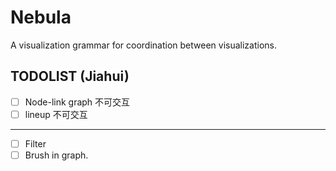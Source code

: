 # Nebula
A visualization grammar for coordination between visualizations.

## TODOLIST (Jiahui)
- [ ] Node-link graph 不可交互
- [ ] lineup 不可交互
---

- [ ] Filter
- [ ] Brush in graph.
